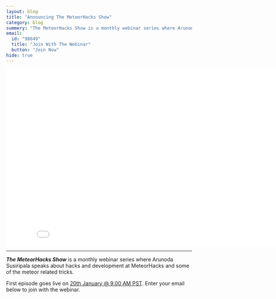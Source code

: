 ```yaml
---
layout: blog
title: "Announcing The MeteorHacks Show"
category: blog
summery: "The MeteorHacks Show is a monthly webinar series where Arunoda Susiripala speaks about hacks and development at MeteorHacks and some of the meteor related tricks. This is the announcement of it."
email: 
  id: "98649"
  title: "Join With The Webinar"
  button: "Join Now"
hide: true
---
```


<iframe width="853" height="480" src="//www.youtube.com/embed/skwwktm2KyY?rel=0" frameborder="0" allowfullscreen="1">
</iframe>

-----

_**The MeteorHacks Show**_ is a monthly webinar series where Arunoda Susiripala speaks about hacks and development at MeteorHacks and some of the meteor related tricks.

First episode goes live on [20th January @ 9.00 AM PST](http://www.worldtimebuddy.com/?qm=1&lid=8,30,1248991&h=8&date=2014-1-20&sln=9-10). Enter your email below to join with the webinar.